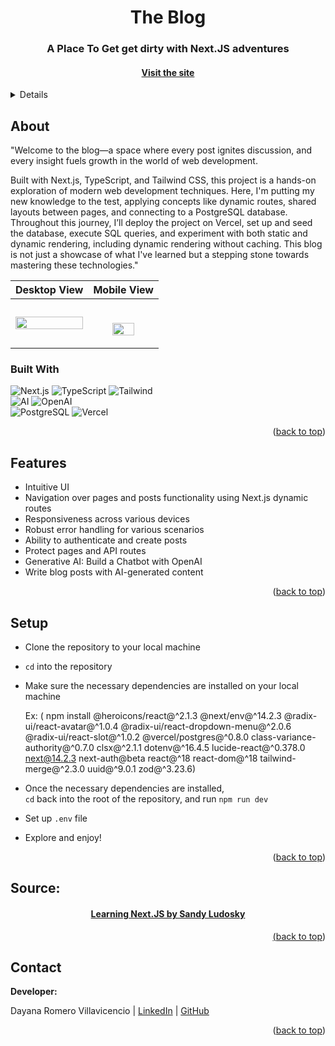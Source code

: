 <a name="readme-top"></a>

<!-- HEADER -->
<p align="center">
  <!-- <img src="src/assets/readmeImages/dark-mode.svg#gh-dark-mode-only" alt="Dark" id="dark-mode-image"> -->
  <!-- <img src="src/assets/readmeImages/light-mode.svg#gh-light-mode-only" alt="Light" id="light-mode-image"> -->
</p>

<h1 align="center">The Blog</h1>

<h3 align="center">A Place To Get get dirty with Next.JS adventures</h3>

<h4 align="center"><a href="" target="_blank"><strong>Visit the site</strong></h4>

<p></p>

<!-- TABLE OF CONTENTS -->
<details>
  <summary>Table of Contents</summary>
  <ul>
    <li>
      <a href="#about">About</a>
      <ul>
        <li><a href="#built-with">Built With</a></li>
      </ul>
    </li>
    <li><a href="#features">Features</a></li>
    <li><a href="#setup">Setup</a></li>
    <li><a href="#roadmap">Roadmap</a>
      <ul>
        <li><a href="#value-proposition">Value Proposition</a></li>
        <li><a href="#planning">Planning</a></li>
        <li><a href="#building">Building</a></li>
        <li><a href="#potential-future-iterations">Potential Future Iterations</a></li>
      </ul>
    </li>
    <li><a href="#challenges-and-wins">Challenges and Wins</a>
        <ul>
        <li><a href="#challenges">Challenges</a></li>
        <li><a href="#wins">Wins</a></li>
      </ul>
    </li>
    <li><a href="#contact">Contact</a></li>
  </ul>
</details>

## About

"Welcome to the blog—a space where every post ignites discussion, and every insight fuels growth in the world of web development.<br>

Built with Next.js, TypeScript, and Tailwind CSS, this project is a hands-on exploration of modern web development techniques. Here, I'm putting my new knowledge to the test, applying concepts like dynamic routes, shared layouts between pages, and connecting to a PostgreSQL database. Throughout this journey, I’ll deploy the project on Vercel, set up and seed the database, execute SQL queries, and experiment with both static and dynamic rendering, including dynamic rendering without caching. This blog is not just a showcase of what I've learned but a stepping stone towards mastering these technologies."

| Desktop View                                                    | Mobile View                                                                              |
| --------------------------------------------------------------- | ---------------------------------------------------------------------------------------- |
| <img src="src/assets/readmeImages/desktop-demo.gif" width=100%> | <p align="center"><br/><img src="src/assets/readmeImages/mobile-demo.gif" width=60%></p> |

### Built With

![Next.js][NextJS-shield]
![TypeScript][TypeScript-shield]
![Tailwind][TailwindCSS-shield]<br>
![AI][AI-shield]
![OpenAI][OpenAI-shield]<br>
![PostgreSQL][PostgreSQL-shield]
![Vercel][Vercel-shield]

<p align="right">(<a href="#readme-top">back to top</a>)</p>

## Features

- Intuitive UI
- Navigation over pages and posts functionality using Next.js dynamic routes
- Responsiveness across various devices
- Robust error handling for various scenarios
- Ability to authenticate and create posts
- Protect pages and API routes
- Generative AI: Build a Chatbot with OpenAI
- Write blog posts with AI-generated content

<p align="right">(<a href="#readme-top">back to top</a>)</p>

## Setup

- Clone the repository to your local machine
- `cd` into the repository
- Make sure the necessary dependencies are installed on your local machine<br>

  Ex: ( npm install @heroicons/react@^2.1.3 @next/env@^14.2.3 @radix-ui/react-avatar@^1.0.4 @radix-ui/react-dropdown-menu@^2.0.6
  @radix-ui/react-slot@^1.0.2 @vercel/postgres@^0.8.0 class-variance-authority@^0.7.0 clsx@^2.1.1 dotenv@^16.4.5 lucide-react@^0.378.0
  next@14.2.3 next-auth@beta react@^18 react-dom@^18 tailwind-merge@^2.3.0 uuid@^9.0.1 zod@^3.23.6)

- Once the necessary dependencies are installed,<br>
  `cd` back into the root of the repository, and run `npm run dev`
- Set up `.env` file
- Explore and enjoy!

<p align="right">(<a href="#readme-top">back to top</a>)</p>

## Source:

<h4 align="center"><a href="https://www.linkedin.com/learning-login/share?forceAccount=false&redirect=https%3A%2F%2Fwww.linkedin.com%2Flearning%2Flearning-next-js-24381329%3Ftrk%3Dshare_ent_url%26shareId%3DG99U3FxKQIK2KrX4l2c3Mg%253D%253D" target="_blank"><strong>Learning Next.JS by Sandy Ludosky</strong></h4>

<p align="right">(<a href="#readme-top">back to top</a>)</p>
  
## Contact
**Developer:**<br>

Dayana Romero Villavicencio | [LinkedIn](https://www.linkedin.com/in/dayana-romero/) | [GitHub](https://github.com/drv0228)<br>

<p align="right">(<a href="#readme-top">back to top</a>)</p>

<!-- MARKDOWN LINKS & IMAGES -->

[NextJS-shield]: https://img.shields.io/badge/Next.js-000000?style=for-the-badge&logo=nextdotjs&logoColor=white
[TypeScript-shield]: https://img.shields.io/badge/TypeScript-3178C6?style=for-the-badge&logo=typescript&logoColor=white
[TailwindCSS-shield]: https://img.shields.io/badge/Tailwind_CSS-38B2AC?style=for-the-badge&logo=tailwind-css&logoColor=white
[AI-shield]: https://img.shields.io/badge/AI-Artificial%20Intelligence-blue?style=for-the-badge
[OpenAI-shield]: https://img.shields.io/badge/OpenAI-412991?style=for-the-badge&logo=openai&logoColor=white
[PostgreSQL-shield]: https://img.shields.io/badge/PostgreSQL-4169E1?style=for-the-badge&logo=postgresql&logoColor=white
[Vercel-shield]: https://img.shields.io/badge/Vercel-000000?style=for-the-badge&logo=vercel&logoColor=white
